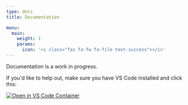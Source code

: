 ```yaml
---
type: docs
title: Documentation

menu:
  main:
    weight: 1
    params:
      icon: '<i class="fas fa-fw fa-file text-success"></i>'
---
```


Documentation is a work in progress.

If you'd like to help out, make sure you have VS Code installed and click this:

[![Open in VS Code Container](https://img.shields.io/static/v1?label=VS+Code&message=Container&logo=visualstudiocode&color=007ACC&logoColor=007ACC&labelColor=2C2C32)](https://vscode.dev/redirect?url=vscode://ms-vscode-remote.remote-containers/cloneInVolume?url=https://github.com/FediMod/FediMod.com)